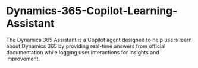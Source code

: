 # Dynamics-365-Copilot-Learning-Assistant
The Dynamics 365 Assistant is a Copilot agent designed to help users learn about Dynamics 365 by providing real-time answers from official documentation while logging user interactions for insights and improvement.
